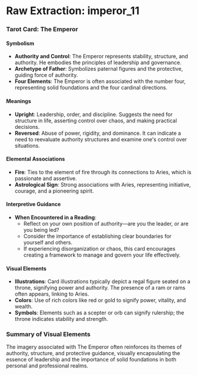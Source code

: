 # Raw Extraction: imperor_11

### Tarot Card: The Emperor

#### Symbolism
- **Authority and Control**: The Emperor represents stability, structure, and authority. He embodies the principles of leadership and governance.
- **Archetype of Father**: Symbolizes paternal figures and the protective, guiding force of authority.
- **Four Elements**: The Emperor is often associated with the number four, representing solid foundations and the four cardinal directions.

#### Meanings
- **Upright**: Leadership, order, and discipline. Suggests the need for structure in life, asserting control over chaos, and making practical decisions.
- **Reversed**: Abuse of power, rigidity, and dominance. It can indicate a need to reevaluate authority structures and examine one's control over situations.

#### Elemental Associations
- **Fire**: Ties to the element of fire through its connections to Aries, which is passionate and assertive.
- **Astrological Sign**: Strong associations with Aries, representing initiative, courage, and a pioneering spirit.

#### Interpretive Guidance
- **When Encountered in a Reading**:
  - Reflect on your own position of authority—are you the leader, or are you being led?
  - Consider the importance of establishing clear boundaries for yourself and others.
  - If experiencing disorganization or chaos, this card encourages creating a framework to manage and govern your life effectively.

#### Visual Elements
- **Illustrations**: Card illustrations typically depict a regal figure seated on a throne, signifying power and authority. The presence of a ram or rams often appears, linking to Aries.
- **Colors**: Use of rich colors like red or gold to signify power, vitality, and wealth.
- **Symbols**: Elements such as a scepter or orb can signify rulership; the throne indicates stability and strength.

### Summary of Visual Elements
The imagery associated with The Emperor often reinforces its themes of authority, structure, and protective guidance, visually encapsulating the essence of leadership and the importance of solid foundations in both personal and professional realms.